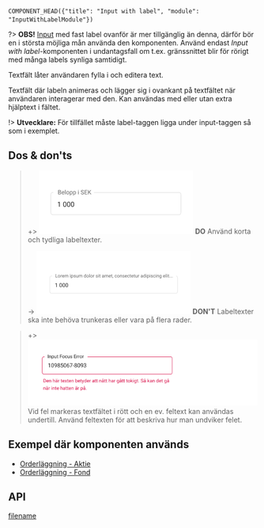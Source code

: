`COMPONENT_HEAD({"title": "Input with label", "module": "InputWithLabelModule"})`



?> **OBS!** [Input](input) med fast label ovanför är mer tillgänglig än denna, därför bör en i största möjliga mån använda den komponenten. Använd endast *Input with label*-komponenten i undantagsfall om t.ex. gränssnittet blir för rörigt med många labels synliga samtidigt.

Textfält låter användaren fylla i och editera text.

Textfält där labeln animeras och lägger sig i ovankant på textfältet när användaren interagerar med den. Kan användas med eller utan extra hjälptext i fältet.

!> **Utvecklare:** För tillfället måste label-taggen ligga under input-taggen så som i exemplet.

<div class="component-example-container" data-example-path="_example-displayer/#/example/input-with-label/basexempel"></div>

## Dos & don'ts
> +> ![DO](/docs/_media/components/input_w_label_do.png)
> **DO** Använd korta och tydliga labeltexter.
>
> -> ![DONT](/docs/_media/components/input_w_label_dont.png)
> **DON'T** Labeltexter ska inte behöva trunkeras eller vara på flera rader.

> +>![Felhantering](/docs/_media/components/input_w_label_error.png)
> Vid fel markeras textfältet i rött och en ev. feltext kan användas undertill. Använd feltexten för att beskriva hur man undviker felet.

## Exempel där komponenten används
* [Orderläggning - Aktie](https://betatest.avanza.se/handla/order.html/kop/5361)
* [Orderläggning - Fond](https://betatest.avanza.se/handla/fonder.html/kop/377804/avanza-75)

## API
<div class="component-library-api" data-components="input-with-label"></div>



[filename](includes/_componentFooter.md ':include')
